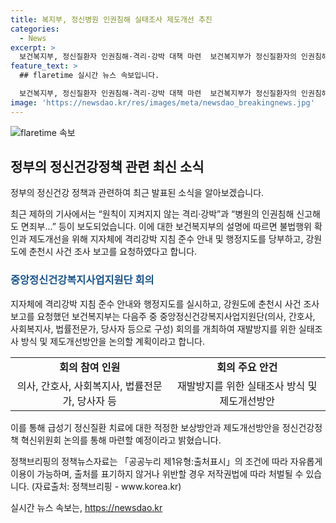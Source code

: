 ```yaml
---
title: 복지부, 정신병원 인권침해 실태조사 제도개선 추진
categories:
  - News
excerpt: >
  보건복지부, 정신질환자 인권침해·격리·강박 대책 마련  보건복지부가 정신질환자의 인권침해와 불법행위에 대한 대책을 마련하고 있는 가운데, 중앙정신건강복지사업지원단이 재발방지를 위한 방안 논의를 위해 회의를 개최할 예정이다. 또한, 정신건강정책 혁신위원회를 통해 적정한 보상방안과 제도개선방안을 논의할 예정이며, 자세한 사항은 보건복지부 정신건강정책과로 문의할 수 있다.
feature_text: >
  ## flaretime 실시간 뉴스 속보입니다.

  보건복지부, 정신질환자 인권침해·격리·강박 대책 마련  보건복지부가 정신질환자의 인권침해와 불법행위에 대한 대책을 마련하고 있는 가운데, 중앙정신건강복지사업지원단이 재발방지를 위한 방안 논의를 위해 회의를 개최할 예정이다. 또한, 정신건강정책 혁신위원회를 통해 적정한 보상방안과 제도개선방안을 논의할 예정이며, 자세한 사항은 보건복지부 정신건강정책과로 문의할 수 있다.
image: 'https://newsdao.kr/res/images/meta/newsdao_breakingnews.jpg'
---
```


<p><img src="https://newsdao.kr/res/images/meta/newsdao_breakingnews.jpg" alt="flaretime 속보" /></p>

<h2 data-ke-size="size26">정부의 정신건강정책 관련 최신 소식</h2>

<p>정부의 정신건강 정책과 관련하여 최근 발표된 소식을 알아보겠습니다.</p>

<p data-ke-size="size16">최근 제하의 기사에서는 “원칙이 지켜지지 않는 격리·강박”과 “병원의 인권침해 신고해도 면죄부...” 등이 보도되었습니다. 이에 대한 보건복지부의 설명에 따르면 불법행위 확인과 제도개선을 위해 지자체에 격리강박 지침 준수 안내 및 행정지도를 당부하고, 강원도에 춘천시 사건 조사 보고를 요청하였다고 합니다.</p>

<h3><b><span style="color: #1a5490;">중앙정신건강복지사업지원단 회의</span></b></h3>

<p>지자체에 격리강박 지침 준수 안내와 행정지도를 실시하고, 강원도에 춘천시 사건 조사 보고를 요청했던 보건복지부는 다음주 중 중앙정신건강복지사업지원단(의사, 간호사, 사회복지사, 법률전문가, 당사자 등으로 구성) 회의를 개최하여 재발방지를 위한 실태조사 방식 및 제도개선방안을 논의할 계획이라고 합니다.</p>

<table>
  <tr>
    <td style="text-align: center; height: 17px;"><b>회의 참여 인원</b></td>
    <td style="text-align: center; height: 17px;"><b>회의 주요 안건</b></td>
  </tr>
  <tr>
    <td style="text-align: center; height: 17px;">의사, 간호사, 사회복지사, 법률전문가, 당사자 등</td>
    <td style="text-align: center; height: 17px;">재발방지를 위한 실태조사 방식 및 제도개선방안</td>
  </tr>
</table>

<p data-ke-size="size16">이를 통해 급성기 정신질환 치료에 대한 적정한 보상방안과 제도개선방안을 정신건강정책 혁신위원회 논의를 통해 마련할 예정이라고 밝혔습니다.</p>

<p data-ke-size="size16">정책브리핑의 정책뉴스자료는 「공공누리 제1유형:출처표시」의 조건에 따라 자유롭게 이용이 가능하며, 출처를 표기하지 않거나 위반할 경우 저작권법에 따라 처벌될 수 있습니다. (자료출처: 정책브리핑 - www.korea.kr)</p>
실시간 뉴스 속보는, <a href="https://newsdao.kr" rel="dofollow">https://newsdao.kr</a>


